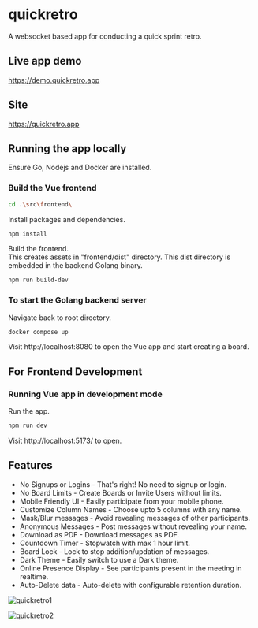 # quickretro
A websocket based app for conducting a quick sprint retro.

## Live app demo
https://demo.quickretro.app  

## Site
https://quickretro.app 

## Running the app locally
Ensure Go, Nodejs and Docker are installed.  

### Build the Vue frontend
```sh
cd .\src\frontend\
```
Install packages and dependencies.  
```sh
npm install
```
Build the frontend.  
This creates assets in "frontend/dist" directory. This dist directory is embedded in the backend Golang binary.  
```sh
npm run build-dev
```

### To start the Golang backend server
Navigate back to root directory.
```sh
docker compose up
```
Visit http://localhost:8080 to open the Vue app and start creating a board.  

## For Frontend Development
### Running Vue app in development mode
Run the app.  
```sh
npm run dev
```
Visit http://localhost:5173/ to open.  

## Features
- No Signups or Logins - That's right! No need to signup or login.  
- No Board Limits - Create Boards or Invite Users without limits.  
- Mobile Friendly UI - Easily participate from your mobile phone.  
- Customize Column Names - Choose upto 5 columns with any name.  
- Mask/Blur messages - Avoid revealing messages of other participants.  
- Anonymous Messages - Post messages without revealing your name.  
- Download as PDF - Download messages as PDF.  
- Countdown Timer - Stopwatch with max 1 hour limit.  
- Board Lock - Lock to stop addition/updation of messages.  
- Dark Theme - Easily switch to use a Dark theme.  
- Online Presence Display - See participants present in the meeting in realtime.  
- Auto-Delete data - Auto-delete with configurable retention duration.  

![quickretro1](https://github.com/vijeeshr/quickretro/assets/16733867/020b40d8-5b11-4daf-a2f3-95a0ee17f918)

![quickretro2](https://github.com/vijeeshr/quickretro/assets/16733867/6802b697-362b-4f99-b6da-8b9bc0c3c4ab)

